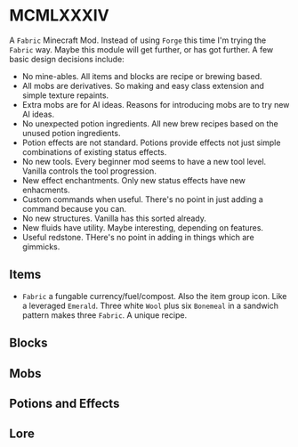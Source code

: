 # MCMLXXXIV

A `Fabric` Minecraft Mod. Instead of using `Forge` this time I'm trying the `Fabric` way. Maybe this module will get
further, or has got further. A few basic design decisions include:

 * No mine-ables. All items and blocks are recipe or brewing based.
 * All mobs are derivatives. So making and easy class extension and simple texture repaints.
 * Extra mobs are for AI ideas. Reasons for introducing mobs are to try new AI ideas.
 * No unexpected potion ingredients. All new brew recipes based on the unused potion ingredients.
 * Potion effects are not standard. Potions provide effects not just simple combinations of existing status effects.
 * No new tools. Every beginner mod seems to have a new tool level. Vanilla controls the tool progression.
 * New effect enchantments. Only new status effects have new enhacments.
 * Custom commands when useful. There's no point in just adding a command because you can.
 * No new structures. Vanilla has this sorted already.
 * New fluids have utility. Maybe interesting, depending on features.
 * Useful redstone. THere's no point in adding in things which are gimmicks.

## Items

 * `Fabric` a fungable currency/fuel/compost. Also the item group icon. Like a leveraged `Emerald`.
   Three white `Wool` plus six `Bonemeal` in a sandwich pattern makes three `Fabric`. A unique recipe.

## Blocks



## Mobs



## Potions and Effects



## Lore

